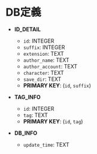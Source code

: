 # DB定義

- **ID_DETAIL**
  - `id`: INTEGER
  - `suffix`: INTEGER
  - `extension`: TEXT
  - `author_name`: TEXT
  - `author_account`: TEXT
  - `character`: TEXT
  - `save_dir`: TEXT
  - **PRIMARY KEY**: (`id`, `suffix`)

- **TAG_INFO**
  - `id`: INTEGER
  - `tag`: TEXT
  - **PRIMARY KEY**: (`id`, `tag`)

- **DB_INFO**
  - `update_time`: TEXT
